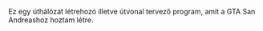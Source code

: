 Ez egy úthálózat létrehozó illetve útvonal tervező program, amit a GTA San Andreashoz hoztam létre.
